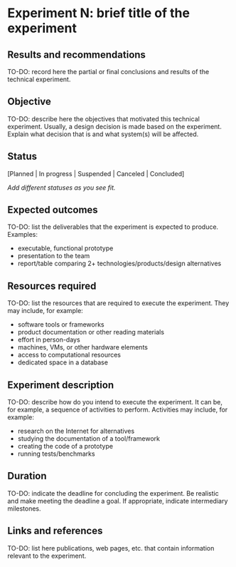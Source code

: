 # Experiment N: brief title of the experiment 
 

## Results and recommendations 
TO-DO: record here the partial or final conclusions and results of the technical experiment. 

## Objective 
TO-DO: describe here the objectives that motivated this technical experiment. Usually, a design decision is made based on the experiment. 
Explain what decision that is and what system(s) will be affected. 

## Status
[Planned | In progress | Suspended | Canceled | Concluded]

*Add different statuses as you see fit.* 

## Expected outcomes
TO-DO: list the deliverables that the experiment is expected to produce. Examples: 
 - executable, functional prototype
 - presentation to the team
 - report/table comparing 2+ technologies/products/design alternatives

## Resources required
TO-DO: list the resources that are required to execute the experiment. They may include, for example: 
 - software tools or frameworks
 - product documentation or other reading materials 
 - effort in person-days
 - machines, VMs, or other hardware elements
 - access to computational resources
 - dedicated space in a database

## Experiment description
TO-DO: describe how do you intend to execute the experiment. It can be, for example, a sequence of activities to perform.
Activities may include, for example:
 - research on the Internet for alternatives
 - studying the documentation of a tool/framework
 - creating the code of a prototype
 - running tests/benchmarks

## Duration
TO-DO: indicate the deadline for concluding the experiment. Be realistic and make meeting the deadline a goal. If appropriate, 
indicate intermediary milestones. 

## Links and references
TO-DO: list here publications, web pages, etc. that contain information relevant to the experiment. 
